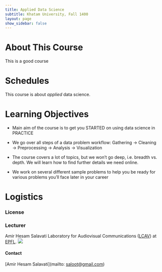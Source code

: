 ```yaml
---
title: Applied Data Science
subtitle: Khatam University, Fall 1400
layout: page
show_sidebar: false
---
```


# About This Course
This is a good course

# Schedules
This course is about *applied* data science.


# Learning Objectives
* Main aim of the course is to get you STARTED on using data science in PRACTICE

* We go over all steps of a data problem workflow:
   Gathering → Cleaning → Preprocessing → Analysis → Visualization 


* The course covers a lot of topics, but we won’t go deep, i.e. breadth vs. depth. We will learn how to find further details we need online.


* We work on several different sample problems to help you be ready for various problems you’ll face later in your career

# Logistics


### License

### Lecturer
Amir Hesam Salavati
Laboratory for Audiovisual Communications ([LCAV](http://lcav.epfl.ch)) at 
[EPFL](http://www.epfl.ch).
<img src="http://lcav.epfl.ch/files/content/sites/lcav/files/images/Home/LCAV_anim_200.gif">


#### Contact
[Amir Hesam Salavati](mailto: saloot@gmail.com) <br>

